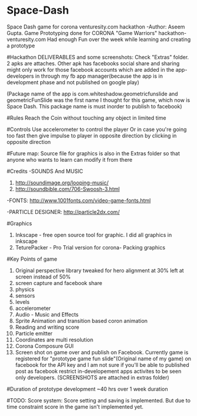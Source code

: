 # Space-Dash
Space Dash game for corona venturesity.com hackathon
-Author: Aseem Gupta. Game Prototyping done for CORONA "Game Warriors" hackathon-venturesity.com
Had enough Fun over the week while learning and creating a prototype

#Hackathon DELIVERABLES and some screenshots:
Check "Extras" folder. 2 apks are attaches. Other apk has facebooks social share and sharing might only work for those facebook accounts 
which are added in the app-developers in through my fb app manager(because the app is in development phase and not published on google play) 

(Package name of the app is com.whiteshadow.geometricfunslide and geometricFunSlide was the first name I thought for this game, which now is Space Dash. This package name is must inorder to publish to facebook)

#Rules
Reach the Coin without touching any object in limited time

#Controls
Use accelerometer to control the player
Or in case you're going too fast then give impulse to player in opposite direction by clicking in opposite direction

#Future map:
Source file for graphics is also in the Extras folder so that anyone who wants to learn can modify it from there


#Credits
-SOUNDS And MUSIC
1. http://soundimage.org/looping-music/
2. http://soundbible.com/706-Swoosh-3.html

-FONTS: http://www.1001fonts.com/video-game-fonts.html

-PARTICLE DESIGNER: http://particle2dx.com/


#Graphics
1. Inkscape - free open source tool for graphic. I did all graphics in inkscape
2. TeturePacker - Pro Trial version for corona- Packing graphics

#Key Points of game
1. Original perspective library tweaked for hero alignment at 30% left at screen instead of 50%
2. screen capture and facebook share
3. physics
4. sensors
5. levels
6. accelerometer
7. Audio - Music and Effects
8. Sprite Animation and transition based coron animation
9. Reading and writing score
10. Particle emitter
11. Coordinates are multi resolution
12. Corona Composure GUI
13. Screen shot on game over and publish on Facebook. Currently game is registered for "prototype game fun slide"(Original name of my game) on facebook for the API key and I am not sure if you'll be able to published post as facebook restrict in-developement apps activites to be seen only developers.
(SCREENSHOTS are attached in extras folder)



#Duration of prototype development
~40 hrs over 1 week duration



#TODO:
Score system: Score setting and saving is implemented. But due to time constraint score in the game isn't implemented yet.

